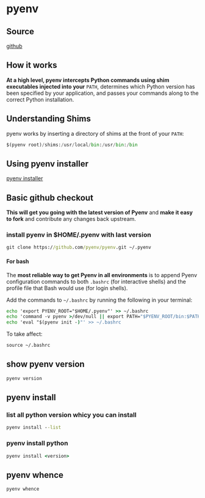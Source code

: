 # pyenv

## Source

[github](https://github.com/pyenv/pyenv#automatic-installer)

## How it works

**At a high level, pyenv intercepts Python commands using shim executables injected into your** `PATH`, determines which Python version has been specified by your application, and passes your commands along to the correct Python installation.

## Understanding Shims

pyenv works by inserting a directory of shims at the front of your `PATH`:

```python
$(pyenv root)/shims:/usr/local/bin:/usr/bin:/bin
```

## Using pyenv installer

[pyenv installer](https://github.com/pyenv/pyenv-installer)

## Basic github checkout

**This will get you going with the latest version of Pyenv** and **make it easy to fork** and contribute any changes back upstream.

### install pyenv in $HOME/.pyenv with last version

```cmd
git clone https://github.com/pyenv/pyenv.git ~/.pyenv
```

#### For bash

The **most reliable way to get Pyenv in all environments** is to append Pyenv configuration commands to both `.bashrc` (for interactive shells) and the profile file that Bash would use (for login shells).

Add the commands to `~/.bashrc` by running the following in your terminal:

```cmd
echo 'export PYENV_ROOT="$HOME/.pyenv"' >> ~/.bashrc
echo 'command -v pyenv >/dev/null || export PATH="$PYENV_ROOT/bin:$PATH"' >> ~/.bashrc
echo 'eval "$(pyenv init -)"' >> ~/.bashrc
```

To take affect:

```cmd
source ~/.bashrc
```

## show pyenv version

```cmd
pyenv version
```

## pyenv install

### list all python version whicy you can install

```cmd
pyenv install --list
```

### pyenv install python

```cmd
pyenv install <version>
```

## pyenv whence

```cmd
pyenv whence
```
